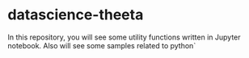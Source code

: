# datascience-theeta
In this repository, you will see some utility functions written in Jupyter notebook.
Also will see some samples related to python`
